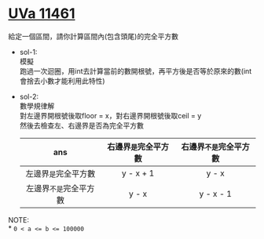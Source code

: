 # [UVa 11461](https://vjudge.net/problem/UVA-11461)  

給定一個區間，請你計算區間內(包含頭尾)的完全平方數  

* sol-1:  
  模擬  
  跑過一次迴圈，用int去計算當前的數開根號，再平方後是否等於原來的數(int會捨去小數才能利用此特性)  
 
* sol-2:  
  數學規律解  
  對左邊界開根號後取floor = x，對右邊界開根號後取ceil = y  
  然後去檢查左、右邊界是否為完全平方數  
  
  |     ans               |右邊界`是`完全平方數|右邊界`不是`完全平方數|
  |:----------------------:|:--------------------:|:-----------------------:|
  |左邊界`是`完全平方數  | y - x + 1          |y - x|
  |左邊界`不是`完全平方數| y - x              |y - x - 1|
    
NOTE:  
    * `0 < a <= b <= 100000`
